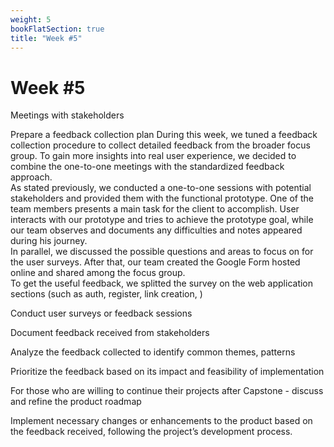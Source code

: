 ```yaml
---
weight: 5
bookFlatSection: true
title: "Week #5"
---
```


# **Week #5**

Meetings with stakeholders 



Prepare a feedback collection plan
During this week, we tuned a feedback collection procedure to collect detailed feedback from the broader focus group. To gain more insights into real user experience, we decided to combine the one-to-one meetings with the standardized feedback approach. \
As stated previously, we conducted a one-to-one sessions with potential stakeholders and provided them with the functional prototype. One of the team members presents a main task for the client to accomplish. User interacts with our prototype and tries to achieve the prototype goal, while our team observes and documents any difficulties and notes appeared during his journey. \
In parallel, we discussed the possible questions and areas to focus on for the user surveys. After that, our team created the Google Form hosted online and shared among the focus group. \
To get the useful feedback, we splitted the survey on the web application sections (such as auth, register, link creation, )




Conduct user surveys or feedback sessions




Document feedback received from stakeholders





Analyze the feedback collected to identify common themes, patterns



Prioritize the feedback based on its impact and feasibility of implementation





For those who are willing to continue their projects after Capstone - discuss and refine the product roadmap




Implement necessary changes or enhancements to the product based on the feedback received, following the project’s development process.




